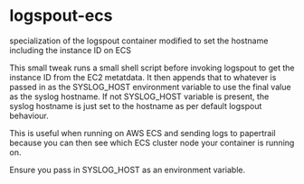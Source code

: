 # logspout-ecs
specialization of the logspout container modified to set the hostname including the instance ID on ECS

This small tweak runs a small shell script before invoking logspout to get the instance ID from the EC2 metatdata.  It then appends that to whatever is passed in as the SYSLOG_HOST environment variable to use the final value as the syslog hostname.  If not SYSLOG_HOST variable is present, the syslog hostname is just set to the hostname as per default logspout behaviour.

This is useful when running on AWS ECS and sending logs to papertrail because you can then see which ECS cluster node your container is running on. 

Ensure you pass in SYSLOG_HOST as an environment variable.
